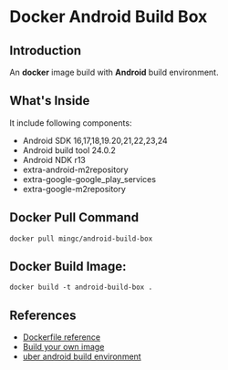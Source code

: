 # Docker Android Build Box

## Introduction

An **docker** image build with **Android** build environment.


## What's Inside

It include following components:

* Android SDK 16,17,18,19.20,21,22,23,24
* Android build tool 24.0.2
* Android NDK r13
* extra-android-m2repository
* extra-google-google\_play\_services
* extra-google-m2repository


## Docker Pull Command

    docker pull mingc/android-build-box


## Docker Build Image:

    docker build -t android-build-box .


## References

* [Dockerfile reference](https://docs.docker.com/engine/reference/builder/)
* [Build your own image](https://docs.docker.com/engine/getstarted/step_four/)
* [uber android build environment](https://hub.docker.com/r/uber/android-build-environment/)

